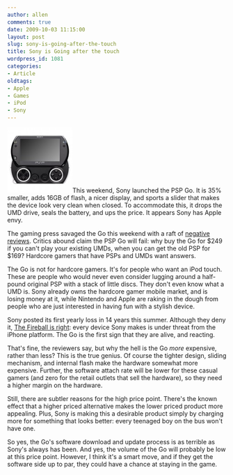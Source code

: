 ```yaml
---
author: allen
comments: true
date: 2009-10-03 11:15:00
layout: post
slug: sony-is-going-after-the-touch
title: Sony is Going after the touch
wordpress_id: 1081
categories:
- Article
oldtags:
- Apple
- Games
- iPod
- Sony
---
```


[![It's like a touch with a slideout of awesome.](/images/wp-uploads/2009/10/psp-go-large-150x150.jpg)](/images/wp-uploads/2009/10/psp-go-large.jpg)This weekend, Sony launched the PSP Go. It is 35% smaller, adds 16GB of flash, a nicer display, and sports a slider that makes the device look very clean when closed. To accommodate this, it drops the UMD drive, seals the battery, and ups the price. It appears Sony has Apple envy.

The gaming press savaged the Go this weekend with a raft of [negative reviews](http://arstechnica.com/gaming/reviews/2009/10/psp-go-review-sony-is-charging-you-much-more-for-much-less.ars). Critics abound claim the PSP Go will fail: why buy the Go for $249 if you can't play your existing UMDs, when you can get the old PSP for $169? Hardcore gamers that have PSPs and UMDs want answers.

The Go is not for hardcore gamers. It's for people who want an iPod touch. These are people who would never even consider lugging around a half-pound original PSP with a stack of little discs. They don't even know what a UMD is. Sony already owns the hardcore gamer mobile market, and is losing money at it, while Nintendo and Apple are raking in the dough from people who are just interested in having fun with a stylish device.

Sony posted its first yearly loss in 14 years this summer. Although they deny it, [The Fireball is right](http://daringfireball.net/linked/2009/08/20/sony-iphone): every device Sony makes is under threat from the iPhone platform. The Go is the first sign that they are alive, and reacting.

That's fine, the reviewers say, but why the hell is the Go _more_ expensive, rather than less? This is the true genius. Of course the tighter design, sliding mechanism, and internal flash make the hardware somewhat more expensive. Further, the software attach rate will be lower for these casual gamers (and zero for the retail outlets that sell the hardware), so they need a higher margin on the hardware.

Still, there are subtler reasons for the high price point. There's the known effect that a higher priced alternative makes the lower priced product more appealing. Plus, Sony is making this a desirable product simply by charging more for something that looks better: every teenaged boy on the bus won't have one.

So yes, the Go's software download and update process is as terrible as Sony's always has been. And yes, the volume of the Go will probably be low at this price point. However, I think it's a smart move, and if they get the software side up to par, they could have a chance at staying in the game.
